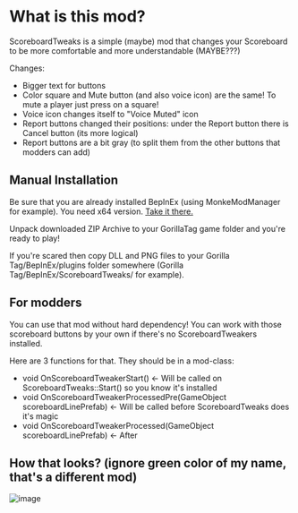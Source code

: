 # What is this mod?
ScoreboardTweaks is a simple (maybe) mod that changes your Scoreboard to be more comfortable and more understandable (MAYBE???)

Changes:
- Bigger text for buttons
- Color square and Mute button (and also voice icon) are the same! To mute a player just press on a square!
- Voice icon changes itself to "Voice Muted" icon
- Report buttons changed their positions: under the Report button there is Cancel button (its more logical)
- Report buttons are a bit gray (to split them from the other buttons that modders can add)

## Manual Installation
Be sure that you are already installed BepInEx (using MonkeModManager for example). You need x64 version. [Take it there.](https://github.com/BepInEx/BepInEx/releases)

Unpack downloaded ZIP Archive to your GorillaTag game folder and you're ready to play!

If you're scared then copy DLL and PNG files to your Gorilla Tag/BepInEx/plugins folder somewhere (Gorilla Tag/BepInEx/ScoreboardTweaks/ for example).

## For modders
You can use that mod without hard dependency! You can work with those scoreboard buttons by your own if there's no ScoreboardTweakers installed.

Here are 3 functions for that. They should be in a mod-class:

 - void OnScoreboardTweakerStart() <- Will be called on ScoreboardTweaks::Start() so you know it's installed
 - void OnScoreboardTweakerProcessedPre(GameObject scoreboardLinePrefab) <- Will be called before ScoreboardTweaks does it's magic
 - void OnScoreboardTweakerProcessed(GameObject scoreboardLinePrefab) <- After

## How that looks? (ignore green color of my name, that's a different mod)
![image](https://user-images.githubusercontent.com/8864329/125429323-6e4ffc6d-570f-4d69-8243-241f5d73bab6.png)
